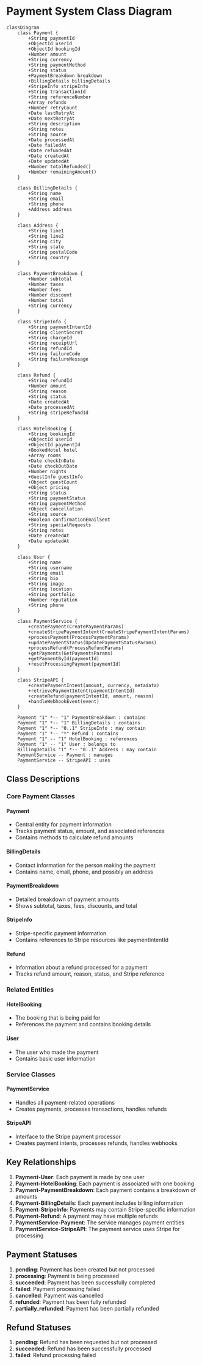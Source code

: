 # Payment System Class Diagram

```mermaid
classDiagram
    class Payment {
        +String paymentId
        +ObjectId userId
        +ObjectId bookingId
        +Number amount
        +String currency
        +String paymentMethod
        +String status
        +PaymentBreakdown breakdown
        +BillingDetails billingDetails
        +StripeInfo stripeInfo
        +String transactionId
        +String referenceNumber
        +Array refunds
        +Number retryCount
        +Date lastRetryAt
        +Date nextRetryAt
        +String description
        +String notes
        +String source
        +Date processedAt
        +Date failedAt
        +Date refundedAt
        +Date createdAt
        +Date updatedAt
        +Number totalRefunded()
        +Number remainingAmount()
    }

    class BillingDetails {
        +String name
        +String email
        +String phone
        +Address address
    }

    class Address {
        +String line1
        +String line2
        +String city
        +String state
        +String postalCode
        +String country
    }

    class PaymentBreakdown {
        +Number subtotal
        +Number taxes
        +Number fees
        +Number discount
        +Number total
        +String currency
    }

    class StripeInfo {
        +String paymentIntentId
        +String clientSecret
        +String chargeId
        +String receiptUrl
        +String refundId
        +String failureCode
        +String failureMessage
    }

    class Refund {
        +String refundId
        +Number amount
        +String reason
        +String status
        +Date createdAt
        +Date processedAt
        +String stripeRefundId
    }

    class HotelBooking {
        +String bookingId
        +ObjectId userId
        +ObjectId paymentId
        +BookedHotel hotel
        +Array rooms
        +Date checkInDate
        +Date checkOutDate
        +Number nights
        +GuestInfo guestInfo
        +Object guestCount
        +Object pricing
        +String status
        +String paymentStatus
        +String paymentMethod
        +Object cancellation
        +String source
        +Boolean confirmationEmailSent
        +String specialRequests
        +String notes
        +Date createdAt
        +Date updatedAt
    }

    class User {
        +String name
        +String username
        +String email
        +String bio
        +String image
        +String location
        +String portfolio
        +Number reputation
        +String phone
    }

    class PaymentService {
        +createPayment(CreatePaymentParams)
        +createStripePaymentIntent(CreateStripePaymentIntentParams)
        +processPayment(ProcessPaymentParams)
        +updatePaymentStatus(UpdatePaymentStatusParams)
        +processRefund(ProcessRefundParams)
        +getPayments(GetPaymentsParams)
        +getPaymentById(paymentId)
        +resetProcessingPayment(paymentId)
    }

    class StripeAPI {
        +createPaymentIntent(amount, currency, metadata)
        +retrievePaymentIntent(paymentIntentId)
        +createRefund(paymentIntentId, amount, reason)
        +handleWebhookEvent(event)
    }

    Payment "1" *-- "1" PaymentBreakdown : contains
    Payment "1" *-- "1" BillingDetails : contains
    Payment "1" *-- "0..1" StripeInfo : may contain
    Payment "1" *-- "*" Refund : contains
    Payment "1" -- "1" HotelBooking : references
    Payment "1" -- "1" User : belongs to
    BillingDetails "1" *-- "0..1" Address : may contain
    PaymentService -- Payment : manages
    PaymentService -- StripeAPI : uses
```

## Class Descriptions

### Core Payment Classes

#### Payment
- Central entity for payment information
- Tracks payment status, amount, and associated references
- Contains methods to calculate refund amounts

#### BillingDetails
- Contact information for the person making the payment
- Contains name, email, phone, and possibly an address

#### PaymentBreakdown
- Detailed breakdown of payment amounts
- Shows subtotal, taxes, fees, discounts, and total

#### StripeInfo
- Stripe-specific payment information
- Contains references to Stripe resources like paymentIntentId

#### Refund
- Information about a refund processed for a payment
- Tracks refund amount, reason, status, and Stripe reference

### Related Entities

#### HotelBooking
- The booking that is being paid for
- References the payment and contains booking details

#### User
- The user who made the payment
- Contains basic user information

### Service Classes

#### PaymentService
- Handles all payment-related operations
- Creates payments, processes transactions, handles refunds

#### StripeAPI
- Interface to the Stripe payment processor
- Creates payment intents, processes refunds, handles webhooks

## Key Relationships

1. **Payment-User**: Each payment is made by one user
2. **Payment-HotelBooking**: Each payment is associated with one booking
3. **Payment-PaymentBreakdown**: Each payment contains a breakdown of amounts
4. **Payment-BillingDetails**: Each payment includes billing information
5. **Payment-StripeInfo**: Payments may contain Stripe-specific information
6. **Payment-Refund**: A payment may have multiple refunds
7. **PaymentService-Payment**: The service manages payment entities
8. **PaymentService-StripeAPI**: The payment service uses Stripe for processing

## Payment Statuses

1. **pending**: Payment has been created but not processed
2. **processing**: Payment is being processed
3. **succeeded**: Payment has been successfully completed
4. **failed**: Payment processing failed
5. **cancelled**: Payment was cancelled
6. **refunded**: Payment has been fully refunded
7. **partially_refunded**: Payment has been partially refunded

## Refund Statuses

1. **pending**: Refund has been requested but not processed
2. **succeeded**: Refund has been successfully processed
3. **failed**: Refund processing failed